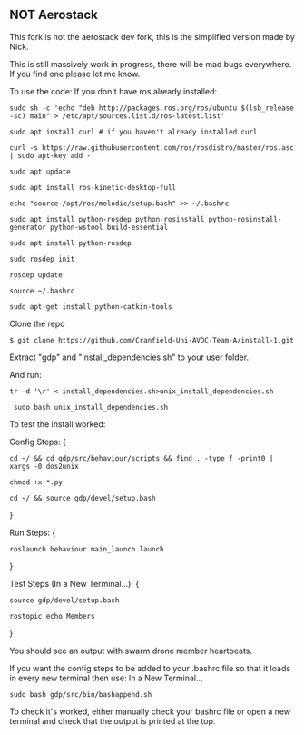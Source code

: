 
## NOT Aerostack

This fork is not the aerostack dev fork, this is the simplified version made by Nick.

This is still massively work in progress, there will be mad bugs everywhere. If you find one please let me know.

To use the code:
If you don't have ros already installed:

```sudo sh -c 'echo "deb http://packages.ros.org/ros/ubuntu $(lsb_release -sc) main" > /etc/apt/sources.list.d/ros-latest.list'```

```sudo apt install curl # if you haven't already installed curl```

```curl -s https://raw.githubusercontent.com/ros/rosdistro/master/ros.asc | sudo apt-key add -```

```sudo apt update```

```sudo apt install ros-kinetic-desktop-full```

```echo "source /opt/ros/melodic/setup.bash" >> ~/.bashrc```

```sudo apt install python-rosdep python-rosinstall python-rosinstall-generator python-wstool build-essential```

```sudo apt install python-rosdep```

```sudo rosdep init```

```rosdep update```

```source ~/.bashrc```

```sudo apt-get install python-catkin-tools```

Clone the repo


```$ git clone https://github.com/Cranfield-Uni-AVDC-Team-A/install-1.git```

Extract "gdp" and "install_dependencies.sh" to your user folder.

And run:

```tr -d '\r' < install_dependencies.sh>unix_install_dependencies.sh```

``` sudo bash unix_install_dependencies.sh```

To test the install worked:

Config Steps: 
{

```cd ~/ && cd gdp/src/behaviour/scripts && find . -type f -print0 | xargs -0 dos2unix```

```chmod +x *.py```

```cd ~/ && source gdp/devel/setup.bash```

}

Run Steps:
{

```roslaunch behaviour main_launch.launch```

}

Test Steps (In a New Terminal...):
{

```source gdp/devel/setup.bash```

```rostopic echo Members```

}

You should see an output with swarm drone member heartbeats.

If you want the config steps to be added to your .bashrc file so that it loads in every new terminal then use:
In a New Terminal...

```sudo bash gdp/src/bin/bashappend.sh```


To check it's worked, either manually check your bashrc file or open a new terminal and check that the output is printed at the top.
